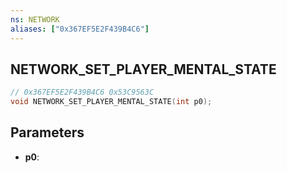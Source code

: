 ```yaml
---
ns: NETWORK
aliases: ["0x367EF5E2F439B4C6"]
---
```

## NETWORK_SET_PLAYER_MENTAL_STATE

```c
// 0x367EF5E2F439B4C6 0x53C9563C
void NETWORK_SET_PLAYER_MENTAL_STATE(int p0);
```


## Parameters
* **p0**: 

